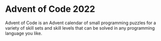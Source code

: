 # Advent of Code 2022

Advent of Code is an Advent calendar of small programming puzzles for a variety of skill sets and skill levels that can be solved in any programming language you like.
